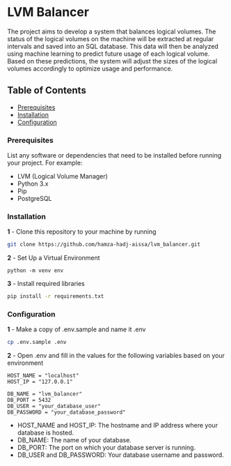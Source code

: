# LVM Balancer

The project aims to develop a system that balances logical volumes. The status of the logical volumes on the machine will be extracted at regular intervals and saved into an SQL database. This data will then be analyzed using machine learning to predict future usage of each logical volume. Based on these predictions, the system will adjust the sizes of the logical volumes accordingly to optimize usage and performance.

## Table of Contents

-   [Prerequisites](#prerequisites)
-   [Installation](#installation)
-   [Configuration](#configuration)

### Prerequisites

List any software or dependencies that need to be installed before running your project. For example:

-   LVM (Logical Volume Manager)
-   Python 3.x
-   Pip
-   PostgreSQL

### Installation

**1** - Clone this repository to your machine by running

```bash
git clone https://github.com/hamza-hadj-aissa/lvm_balancer.git
```

**2** - Set Up a Virtual Environment

```
python -m venv env
```

**3** - Install required libraries

```bash
pip install -r requirements.txt
```

### Configuration

**1** - Make a copy of .env.sample and name it .env

```bash
cp .env.sample .env
```

**2** - Open .env and fill in the values for the following variables based on your environment

```text
HOST_NAME = "localhost"
HOST_IP = "127.0.0.1"

DB_NAME = "lvm_balancer"
DB_PORT = 5432
DB_USER = "your_database_user"
DB_PASSWORD = "your_database_password"
```

-   HOST_NAME and HOST_IP: The hostname and IP address where your database is hosted.
-   DB_NAME: The name of your database.
-   DB_PORT: The port on which your database server is running.
-   DB_USER and DB_PASSWORD: Your database username and password.
